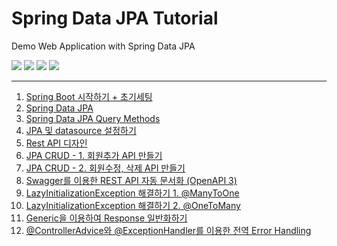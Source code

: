 
# Spring Data JPA Tutorial

Demo Web Application with Spring Data JPA

<img src="https://img.shields.io/static/v1?label=Java&message=1.8.0_282&color=007396&logo=java">

<img src="https://img.shields.io/static/v1?label=Spring%20Boot&message=2.5.6&color=6DB33F&logo=springboot&logoColor=fff">

<img src="https://img.shields.io/static/v1?label=Apache%20Maven&message=3.6.3&color=C71A36&logo=ApacheMaven">

<img src="https://img.shields.io/static/v1?label=MariaDB&message=10.5.5&color=003545&logo=MariaDB">

***

1. [Spring Boot 시작하기 + 초기세팅](https://blog.jiniworld.me/125)
2. [Spring Data JPA](https://blog.jiniworld.me/127)
3. [Spring Data JPA Query Methods](https://blog.jiniworld.me/128)
4. [JPA 및 datasource 설정하기](https://blog.jiniworld.me/129)
5. [Rest API 디자인](https://blog.jiniworld.me/132)
6. [JPA CRUD - 1. 회원추가 API 만들기](https://blog.jiniworld.me/138)
7. [JPA CRUD - 2. 회원수정, 삭제 API 만들기](https://blog.jiniworld.me/139)
8. [Swagger를 이용한 REST API 자동 문서화 (OpenAPI 3)](https://blog.jiniworld.me/145)
9. [LazyInitializationException 해결하기 1. @ManyToOne](https://blog.jiniworld.me/151)
10. [LazyInitializationException 해결하기 2. @OneToMany](https://blog.jiniworld.me/152)
11. [Generic을 이용하여 Response 일반화하기](https://blog.jiniworld.me/153)
12. [@ControllerAdvice와 @ExceptionHandler를 이용한 전역 Error Handling](https://blog.jiniworld.me/154)

